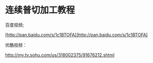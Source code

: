 # 连续普切加工教程



百度视频;

[http://pan.baidu.com/s/1c1BTOFA](http://pan.baidu.com/s/1c1BTOFA)





优酷视频：

[http://my.tv.sohu.com/us/318002375/91676212.shtml ](http://my.tv.sohu.com/us/318002375/91676212.shtml )

